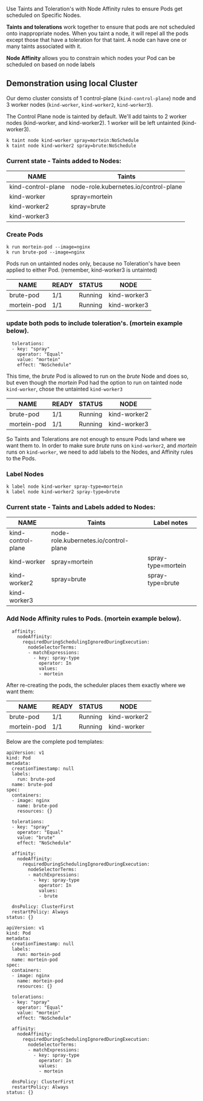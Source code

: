 Use Taints and Toleration's with Node Affinity rules to ensure Pods get scheduled on Specific Nodes.

**Taints and tolerations** work together to ensure that pods are not scheduled onto inappropriate nodes. When you taint a node, it will repel all the pods except those that have a toleration for that taint. A node can have one or many taints associated with it.

**Node Affinity** allows you to constrain which nodes your Pod can be scheduled on based on node labels

## Demonstration using local Cluster

Our demo cluster consists of 1 control-plane (`kind-control-plane`) node and 3 worker nodes (`kind-worker`, `kind-worker2`, `kind-worker3`).

The Control Plane node is tainted by default. We'll add taints to 2 worker nodes (kind-worker, and kind-worker2). 1 worker will be left untainted (kind-worker3).

```
k taint node kind-worker spray=mortein:NoSchedule
k taint node kind-worker2 spray=brute:NoSchedule
```

### Current state - Taints added to Nodes:

| NAME               | Taints                                |
|--------------------|---------------------------------------|
| kind-control-plane | node-role.kubernetes.io/control-plane |
| kind-worker        | spray=mortein                         |
| kind-worker2       | spray=brute                           |
| kind-worker3       |                                       |


### Create Pods

```
k run mortein-pod --image=nginx
k run brute-pod --image=nginx
```

Pods run on untainted nodes only, because no Toleration's have been applied to either Pod. (remember, kind-worker3 is untainted)

| NAME        | READY | STATUS  | NODE         |
|-------------|-------|---------|--------------|
| brute-pod   | 1/1   | Running | kind-worker3 |
| mortein-pod | 1/1   | Running | kind-worker3 |

### update both pods to include toleration's. (mortein example below).

```
  tolerations:
  - key: "spray"
    operator: "Equal"
    value: "mortein"
    effect: "NoSchedule"
```

This time, the _brute_ Pod is allowed to run on the _brute_ Node and does so, but even though the _mortein_ Pod had the option to run on tainted node `kind-worker`, chose the untainted `kind-worker3`

| NAME        | READY | STATUS  | NODE         |
|-------------|-------|---------|--------------|
| brute-pod   | 1/1   | Running | kind-worker2 |
| mortein-pod | 1/1   | Running | kind-worker3 |

So Taints and Tolerations are not enough to ensure Pods land where we want them to. In order to make sure _brute_ runs on `kind-worker2`, and _mortein_ runs on `kind-worker`, we need to add labels to the Nodes, and Affinity rules to the Pods. 

### Label Nodes

```
k label node kind-worker spray-type=mortein
k label node kind-worker2 spray-type=brute
```

### Current state - Taints and Labels added to Nodes:

| NAME               | Taints                                | Label notes |
|--------------------|---------------------------------------|-------------|
| kind-control-plane | node-role.kubernetes.io/control-plane |             |
| kind-worker        | spray=mortein                         | spray-type=mortein  |
| kind-worker2       | spray=brute                           | spray-type=brute  |
| kind-worker3       |                                       |             |


### Add Node Affinity rules to Pods. (mortein example below).

```
  affinity:
    nodeAffinity:
      requiredDuringSchedulingIgnoredDuringExecution:
        nodeSelectorTerms:
        - matchExpressions:
          - key: spray-type
            operator: In
            values:
            - mortein
```
After re-creating the pods, the scheduler places them exactly where we want them:

| NAME        | READY | STATUS  | NODE         |
|-------------|-------|---------|--------------|
| brute-pod   | 1/1   | Running | kind-worker2 |
| mortein-pod | 1/1   | Running | kind-worker  |


Below are the complete pod templates:

```
apiVersion: v1
kind: Pod
metadata:
  creationTimestamp: null
  labels:
    run: brute-pod
  name: brute-pod
spec:
  containers:
  - image: nginx
    name: brute-pod
    resources: {}

  tolerations:
  - key: "spray"
    operator: "Equal"
    value: "brute"
    effect: "NoSchedule"

  affinity:
    nodeAffinity:
      requiredDuringSchedulingIgnoredDuringExecution:
        nodeSelectorTerms:
        - matchExpressions:
          - key: spray-type
            operator: In
            values:
            - brute

  dnsPolicy: ClusterFirst
  restartPolicy: Always
status: {}
```

```
apiVersion: v1
kind: Pod
metadata:
  creationTimestamp: null
  labels:
    run: mortein-pod
  name: mortein-pod
spec:
  containers:
  - image: nginx
    name: mortein-pod
    resources: {}

  tolerations:
  - key: "spray"
    operator: "Equal"
    value: "mortein"
    effect: "NoSchedule"

  affinity:
    nodeAffinity:
      requiredDuringSchedulingIgnoredDuringExecution:
        nodeSelectorTerms:
        - matchExpressions:
          - key: spray-type
            operator: In
            values:
            - mortein

  dnsPolicy: ClusterFirst
  restartPolicy: Always
status: {}
```


